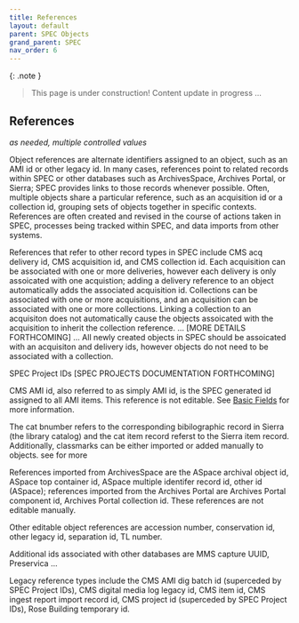 ```yaml
---
title: References
layout: default
parent: SPEC Objects
grand_parent: SPEC
nav_order: 6
---
```


{: .note }
> This page is under construction! 
> Content update in progress ...

## References
*as needed, multiple controlled values*

Object references are alternate identifiers assigned to an object, such as an AMI id or other legacy id. In many cases, references point to related records within SPEC or other databases such as ArchivesSpace, Archives Portal, or Sierra; SPEC provides links to those records whenever possible. Often, multiple objects share a particular reference, such as an acquisition id or a collection id, grouping sets of objects together in specific contexts. References are often created and revised in the course of actions taken in SPEC, processes being tracked within SPEC, and data imports from other systems.

References that refer to other record types in SPEC include CMS acq delivery id, CMS acquisition id, and CMS collection id. Each acquisition can be associated with one or more deliveries, however each delivery is only assoicated with one acquistion; adding a delivery reference to an object automatically adds the associated acquisition id. Collections can be associated with one or more acquisitions, and an acquisition can be associated with one or more collections. Linking a collection to an acquisiton does not automatically cause the objects assoicated with the acquisition to inherit the collection reference. ... [MORE DETAILS FORTHCOMING] ... All newly created objects in SPEC should be assoicated with an acquisiton and delivery ids, however objects do not need to be associated with a collection. 

SPEC Project IDs [SPEC PROJECTS DOCUMENTATION FORTHCOMING]

CMS AMI id, also referred to as simply AMI id, is the SPEC generated id assigned to all AMI items. This reference is not editable. See [Basic Fields](https://nypl.github.io/pres-docs/spec/specObjectsBasicFields.html#ami-id) for more information.  

The cat bnumber refers to the corresponding bibilographic record in Sierra (the library catalog) and the cat item record referst to the Sierra item record. Additionally, classmarks can be either imported or added manually to objects. see for more 

References imported from ArchivesSpace are the ASpace archival object id, ASpace top container id, ASpace multiple identifer record id, other id (ASpace); references imported from the Archives Portal are Archives Portal component id, Archives Portal collection id. These references are not editable manually. 

Other editable object references are accession number, conservation id, other legacy id, separation id, TL number.

Additional ids associated with other databases are MMS capture UUID, Preservica ...

Legacy reference types include the CMS AMI dig batch id (superceded by SPEC Project IDs), CMS digital media log legacy id, CMS item id, CMS ingest report import record id, CMS project id (superceded by SPEC Project IDs), Rose Building temporary id.